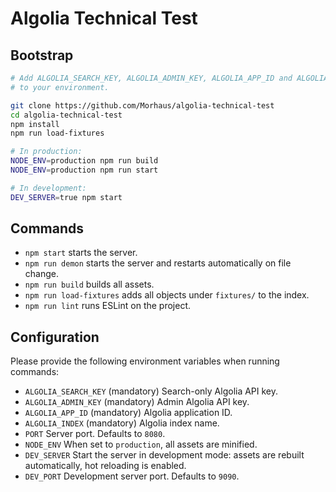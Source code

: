 # Algolia Technical Test

## Bootstrap

```sh
# Add ALGOLIA_SEARCH_KEY, ALGOLIA_ADMIN_KEY, ALGOLIA_APP_ID and ALGOLIA_INDEX
# to your environment.

git clone https://github.com/Morhaus/algolia-technical-test
cd algolia-technical-test
npm install
npm run load-fixtures

# In production:
NODE_ENV=production npm run build
NODE_ENV=production npm run start

# In development:
DEV_SERVER=true npm start
```

## Commands

* `npm start` starts the server.
* `npm run demon` starts the server and restarts automatically on file change.
* `npm run build` builds all assets.
* `npm run load-fixtures` adds all objects under `fixtures/` to the index.
* `npm run lint` runs ESLint on the project.

## Configuration

Please provide the following environment variables when running commands:

* `ALGOLIA_SEARCH_KEY` (mandatory) Search-only Algolia API key.
* `ALGOLIA_ADMIN_KEY` (mandatory) Admin Algolia API key.
* `ALGOLIA_APP_ID` (mandatory) Algolia application ID.
* `ALGOLIA_INDEX` (mandatory) Algolia index name.
* `PORT` Server port. Defaults to `8080`.
* `NODE_ENV` When set to `production`, all assets are minified.
* `DEV_SERVER` Start the server in development mode: assets are rebuilt automatically, hot reloading is enabled.
* `DEV_PORT` Development server port. Defaults to `9090`.
